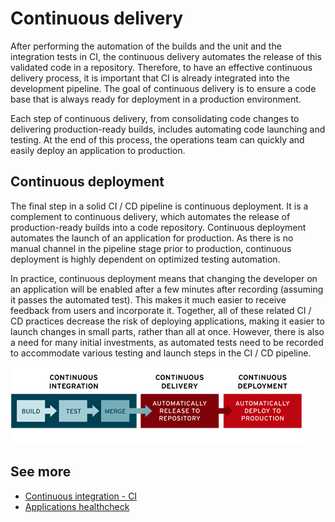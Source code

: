 # Continuous delivery

After performing the automation of the builds and the unit and the integration tests in CI, the continuous delivery automates the release of this validated code in a repository. Therefore, to have an effective continuous delivery process, it is important that CI is already integrated into the development pipeline. The goal of continuous delivery is to ensure a code base that is always ready for deployment in a production environment.

Each step of continuous delivery, from consolidating code changes to delivering production-ready builds, includes automating code launching and testing. At the end of this process, the operations team can quickly and easily deploy an application to production.

## Continuous deployment

The final step in a solid CI / CD pipeline is continuous deployment. It is a complement to continuous delivery, which automates the release of production-ready builds into a code repository. Continuous deployment automates the launch of an application for production. As there is no manual channel in the pipeline stage prior to production, continuous deployment is highly dependent on optimized testing automation.

In practice, continuous deployment means that changing the developer on an application will be enabled after a few minutes after recording (assuming it passes the automated test). This makes it much easier to receive feedback from users and incorporate it. Together, all of these related CI / CD practices decrease the risk of deploying applications, making it easier to launch changes in small parts, rather than all at once. However, there is also a need for many initial investments, as automated tests need to be recorded to accommodate various testing and launch steps in the CI / CD pipeline.

![CD Context](/assets/images/cd_1.png)

## See more

- [Continuous integration - CI](./ci.md)
- [Applications healthcheck](./healthcheck.md)
